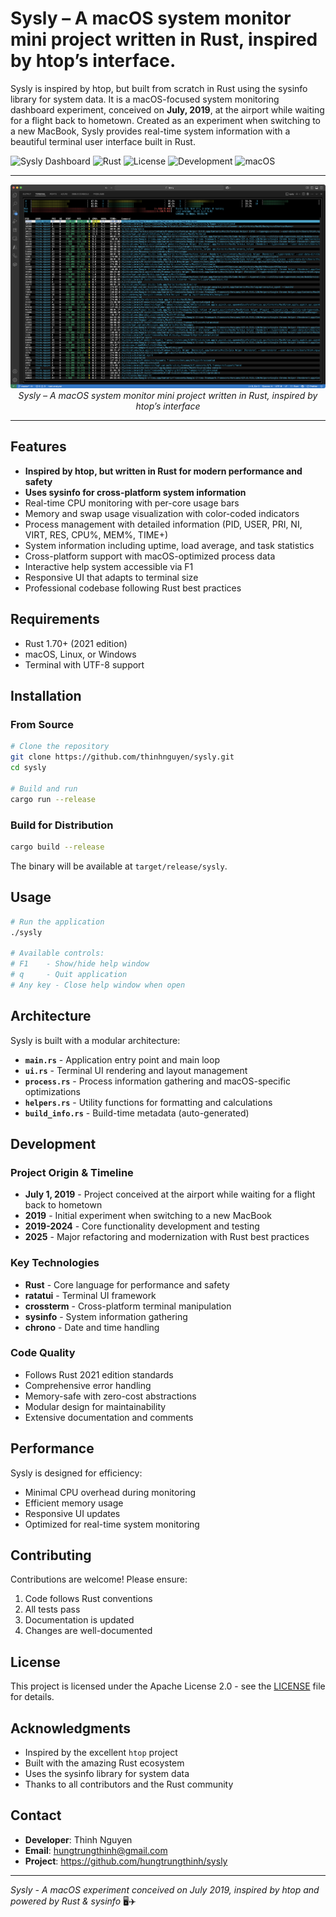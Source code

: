 # Sysly – A macOS system monitor mini project written in Rust, inspired by htop’s interface.

Sysly is inspired by htop, but built from scratch in Rust using the sysinfo library for system data. It is a macOS-focused system monitoring dashboard experiment, conceived on **July, 2019**, at the airport while waiting for a flight back to hometown. Created as an experiment when switching to a new MacBook, Sysly provides real-time system information with a beautiful terminal user interface built in Rust.

![Sysly Dashboard](https://img.shields.io/badge/Version-1.1.0-blue)
![Rust](https://img.shields.io/badge/Rust-2021+-orange)
![License](https://img.shields.io/badge/License-Apache%202.0-green)
![Development](https://img.shields.io/badge/Development-2019--present-yellow)
![macOS](https://img.shields.io/badge/macOS-Optimized-green)

---

<p align="center">
  <img src="./screenshots/Sysly_ Screenshot.png" alt="Sysly Demo Screenshot" width="700" />
  <br/>
  <em>Sysly – A macOS system monitor mini project written in Rust, inspired by htop’s interface</em>
</p>

---

## Features

- **Inspired by htop, but written in Rust for modern performance and safety**
- **Uses sysinfo for cross-platform system information**
- Real-time CPU monitoring with per-core usage bars
- Memory and swap usage visualization with color-coded indicators
- Process management with detailed information (PID, USER, PRI, NI, VIRT, RES, CPU%, MEM%, TIME+)
- System information including uptime, load average, and task statistics
- Cross-platform support with macOS-optimized process data
- Interactive help system accessible via F1
- Responsive UI that adapts to terminal size
- Professional codebase following Rust best practices

## Requirements

- Rust 1.70+ (2021 edition)
- macOS, Linux, or Windows
- Terminal with UTF-8 support

## Installation

### From Source

```bash
# Clone the repository
git clone https://github.com/thinhnguyen/sysly.git
cd sysly

# Build and run
cargo run --release
```

### Build for Distribution

```bash
cargo build --release
```

The binary will be available at `target/release/sysly`.

## Usage

```bash
# Run the application
./sysly

# Available controls:
# F1    - Show/hide help window
# q     - Quit application
# Any key - Close help window when open
```

## Architecture

Sysly is built with a modular architecture:

- **`main.rs`** - Application entry point and main loop
- **`ui.rs`** - Terminal UI rendering and layout management
- **`process.rs`** - Process information gathering and macOS-specific optimizations
- **`helpers.rs`** - Utility functions for formatting and calculations
- **`build_info.rs`** - Build-time metadata (auto-generated)

## Development

### Project Origin & Timeline

- **July 1, 2019** - Project conceived at the airport while waiting for a flight back to hometown
- **2019** - Initial experiment when switching to a new MacBook
- **2019-2024** - Core functionality development and testing
- **2025** - Major refactoring and modernization with Rust best practices

### Key Technologies

- **Rust** - Core language for performance and safety
- **ratatui** - Terminal UI framework
- **crossterm** - Cross-platform terminal manipulation
- **sysinfo** - System information gathering
- **chrono** - Date and time handling

### Code Quality

- Follows Rust 2021 edition standards
- Comprehensive error handling
- Memory-safe with zero-cost abstractions
- Modular design for maintainability
- Extensive documentation and comments

## Performance

Sysly is designed for efficiency:

- Minimal CPU overhead during monitoring
- Efficient memory usage
- Responsive UI updates
- Optimized for real-time system monitoring

## Contributing

Contributions are welcome! Please ensure:

1. Code follows Rust conventions
2. All tests pass
3. Documentation is updated
4. Changes are well-documented

## License

This project is licensed under the Apache License 2.0 - see the [LICENSE](LICENSE) file for details.

## Acknowledgments

- Inspired by the excellent `htop` project
- Built with the amazing Rust ecosystem
- Uses the sysinfo library for system data
- Thanks to all contributors and the Rust community

## Contact

- **Developer**: Thinh Nguyen
- **Email**: hungtrungthinh@gmail.com
- **Project**: https://github.com/hungtrungthinh/sysly

---

*Sysly - A macOS experiment conceived on July 2019, inspired by htop and powered by Rust & sysinfo* 🖥️✈️ 